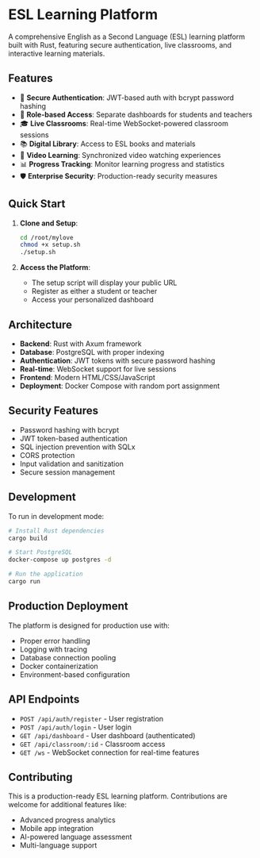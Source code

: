 # ESL Learning Platform

A comprehensive English as a Second Language (ESL) learning platform built with Rust, featuring secure authentication, live classrooms, and interactive learning materials.

## Features

- 🔐 **Secure Authentication**: JWT-based auth with bcrypt password hashing
- 👥 **Role-based Access**: Separate dashboards for students and teachers
- 🎓 **Live Classrooms**: Real-time WebSocket-powered classroom sessions
- 📚 **Digital Library**: Access to ESL books and materials
- 🎥 **Video Learning**: Synchronized video watching experiences
- 📊 **Progress Tracking**: Monitor learning progress and statistics
- 🛡️ **Enterprise Security**: Production-ready security measures

## Quick Start

1. **Clone and Setup**:
   ```bash
   cd /root/mylove
   chmod +x setup.sh
   ./setup.sh
   ```

2. **Access the Platform**:
   - The setup script will display your public URL
   - Register as either a student or teacher
   - Access your personalized dashboard

## Architecture

- **Backend**: Rust with Axum framework
- **Database**: PostgreSQL with proper indexing
- **Authentication**: JWT tokens with secure password hashing
- **Real-time**: WebSocket support for live sessions
- **Frontend**: Modern HTML/CSS/JavaScript
- **Deployment**: Docker Compose with random port assignment

## Security Features

- Password hashing with bcrypt
- JWT token-based authentication
- SQL injection prevention with SQLx
- CORS protection
- Input validation and sanitization
- Secure session management

## Development

To run in development mode:
```bash
# Install Rust dependencies
cargo build

# Start PostgreSQL
docker-compose up postgres -d

# Run the application
cargo run
```

## Production Deployment

The platform is designed for production use with:
- Proper error handling
- Logging with tracing
- Database connection pooling
- Docker containerization
- Environment-based configuration

## API Endpoints

- `POST /api/auth/register` - User registration
- `POST /api/auth/login` - User login
- `GET /api/dashboard` - User dashboard (authenticated)
- `GET /api/classroom/:id` - Classroom access
- `GET /ws` - WebSocket connection for real-time features

## Contributing

This is a production-ready ESL learning platform. Contributions are welcome for additional features like:
- Advanced progress analytics
- Mobile app integration
- AI-powered language assessment
- Multi-language support
